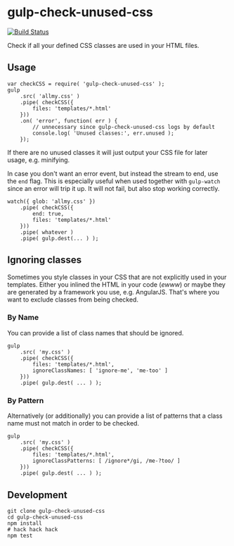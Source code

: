 # gulp-check-unused-css

[![Build Status](http://img.shields.io/travis/zalando/gulp-check-unused-css.svg)](https://travis-ci.org/zalando/gulp-check-unused-css)

Check if all your defined CSS classes are used in your HTML files.

## Usage
    
    var checkCSS = require( 'gulp-check-unused-css' );
    gulp
        .src( 'allmy.css' )
        .pipe( checkCSS({
            files: 'templates/*.html'
        }))
        .on( 'error', function( err ) {
            // unnecessary since gulp-check-unused-css logs by default
            console.log( 'Unused classes:', err.unused );
        });

If there are no unused classes it will just output your CSS file for later usage, e.g. minifying.

In case you don't want an error event, but instead the stream to end, use the ``end`` flag. This is especially useful when used together with ``gulp-watch`` since an error will trip it up. It will not fail, but also stop working correctly.

    watch({ glob: 'allmy.css' })
        .pipe( checkCSS({
            end: true,
            files: 'templates/*.html'
        }))
        .pipe( whatever )
        .pipe( gulp.dest(... ) );

## Ignoring classes

Sometimes you style classes in your CSS that are not explicitly used in your templates. Either you inlined the HTML in your code (*ewww*) or maybe they are generated by a framework you use, e.g. AngularJS. That's where you want to exclude classes from being checked.

### By Name

You can provide a list of class names that should be ignored.

    gulp
        .src( 'my.css' )
        .pipe( checkCSS({
            files: 'templates/*.html',
            ignoreClassNames: [ 'ignore-me', 'me-too' ]
        }))
        .pipe( gulp.dest( ... ) );

### By Pattern

Alternatively (or additionally) you can provide a list of patterns that a class name must not match in order to be checked.

    gulp
        .src( 'my.css' )
        .pipe( checkCSS({
            files: 'templates/*.html',
            ignoreClassPatterns: [ /ignore*/gi, /me-?too/ ]
        }))
        .pipe( gulp.dest( ... ) );


## Development

    git clone gulp-check-unused-css
    cd gulp-check-unused-css
    npm install
    # hack hack hack
    npm test
